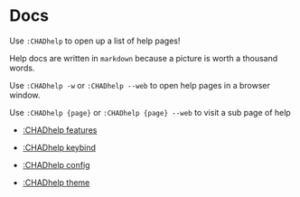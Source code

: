 # Docs

Use `:CHADhelp` to open up a list of help pages!

Help docs are written in `markdown` because a picture is worth a thousand words.

Use `:CHADhelp -w` or `:CHADhelp --web` to open help pages in a browser window.

Use `:CHADhelp {page}` or `:CHADhelp {page} --web` to visit a sub page of help

- [:CHADhelp features](https://github.com/ms-jpq/chadtree/tree/future2/docs/FEATURES.md)

- [:CHADhelp keybind](https://github.com/ms-jpq/chadtree/tree/future2/docs/KEYBIND.md)

- [:CHADhelp config](https://github.com/ms-jpq/chadtree/tree/future2/docs/CONFIGURATION.md)

- [:CHADhelp theme](https://github.com/ms-jpq/chadtree/tree/future2/docs/THEME.md)
